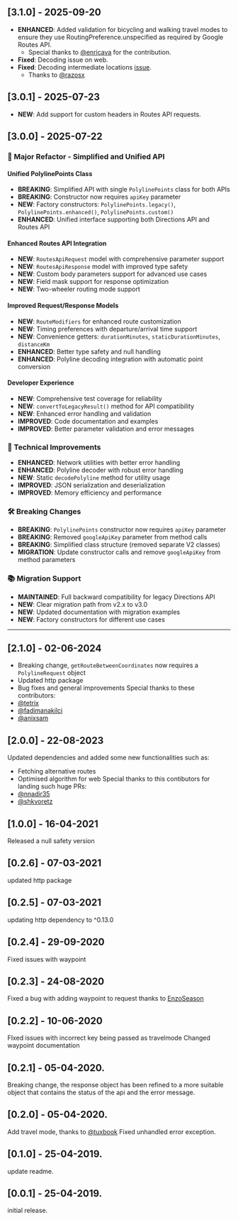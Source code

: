 ## [3.1.0] - 2025-09-20
- **ENHANCED**: Added validation for bicycling and walking travel modes to ensure they use RoutingPreference.unspecified as required by Google Routes API. 
  - Special thanks to [@enricava](https://github.com/enricava) for the contribution.
- **Fixed**: Decoding issue on web.
- **Fixed**: Decoding intermediate locations [issue](https://github.com/Dammyololade/flutter_polyline_points/pull/122). 
  - Thanks to [@razosx](https://github.com/razosx)

## [3.0.1] - 2025-07-23
- **NEW**: Add support for custom headers in Routes API requests.

## [3.0.0] - 2025-07-22

### 🚀 Major Refactor - Simplified and Unified API

#### Unified PolylinePoints Class
- **BREAKING**: Simplified API with single `PolylinePoints` class for both APIs
- **BREAKING**: Constructor now requires `apiKey` parameter
- **NEW**: Factory constructors: `PolylinePoints.legacy()`, `PolylinePoints.enhanced()`, `PolylinePoints.custom()`
- **ENHANCED**: Unified interface supporting both Directions API and Routes API

#### Enhanced Routes API Integration
- **NEW**: `RoutesApiRequest` model with comprehensive parameter support
- **NEW**: `RoutesApiResponse` model with improved type safety
- **NEW**: Custom body parameters support for advanced use cases
- **NEW**: Field mask support for response optimization
- **NEW**: Two-wheeler routing mode support

#### Improved Request/Response Models
- **NEW**: `RouteModifiers` for enhanced route customization
- **NEW**: Timing preferences with departure/arrival time support
- **NEW**: Convenience getters: `durationMinutes`, `staticDurationMinutes`, `distanceKm`
- **ENHANCED**: Better type safety and null handling
- **ENHANCED**: Polyline decoding integration with automatic point conversion

#### Developer Experience
- **NEW**: Comprehensive test coverage for reliability
- **NEW**: `convertToLegacyResult()` method for API compatibility
- **NEW**: Enhanced error handling and validation
- **IMPROVED**: Code documentation and examples
- **IMPROVED**: Better parameter validation and error messages

### 🔧 Technical Improvements
- **ENHANCED**: Network utilities with better error handling
- **ENHANCED**: Polyline decoder with robust error handling
- **NEW**: Static `decodePolyline` method for utility usage
- **IMPROVED**: JSON serialization and deserialization
- **IMPROVED**: Memory efficiency and performance

### 🛠️ Breaking Changes
- **BREAKING**: `PolylinePoints` constructor now requires `apiKey` parameter
- **BREAKING**: Removed `googleApiKey` parameter from method calls
- **BREAKING**: Simplified class structure (removed separate V2 classes)
- **MIGRATION**: Update constructor calls and remove `googleApiKey` from method parameters

### 📚 Migration Support
- **MAINTAINED**: Full backward compatibility for legacy Directions API
- **NEW**: Clear migration path from v2.x to v3.0
- **NEW**: Updated documentation with migration examples
- **NEW**: Factory constructors for different use cases

---

## [2.1.0] - 02-06-2024
- Breaking change,
  `getRouteBetweenCoordinates` now requires a `PolylineRequest` object
- Updated http package
- Bug fixes and general improvements
  Special thanks to these contributors:
- [@tetrix](https://github.com/TetrixGauss)
- [@fadimanakilci](https://github.com/fadimanakilci)
- [@anixsam](https://github.com/anixsam)
## [2.0.0] - 22-08-2023
Updated dependencies and added some new functionalities such as:
- Fetching alternative routes
- Optimised algorithm for web
Special thanks to this contibutors for landing such huge PRs:
- [@nnadir35](https://github.com/nnadir35)
- [@shkvoretz](https://github.com/shkvoretz)
## [1.0.0] - 16-04-2021
Released a null safety version
## [0.2.6] - 07-03-2021
updated http package
## [0.2.5] - 07-03-2021
updating http dependency to ^0.13.0
## [0.2.4] - 29-09-2020
Fixed issues with waypoint
## [0.2.3] - 24-08-2020
Fixed a bug with adding waypoint to request thanks to [EnzoSeason](https://github.com/EnzoSeason)
## [0.2.2] - 10-06-2020
FIxed issues with incorrect key being passed as travelmode
Changed waypoint documentation
## [0.2.1] - 05-04-2020.
Breaking change, the response object has been refined to a more
suitable object that contains the status of the api and the error message.
## [0.2.0] - 05-04-2020.
Add travel mode, thanks to [@tuxbook](https://github.com/tuxbook)
Fixed unhandled error exception.
## [0.1.0] - 25-04-2019.
update readme.
## [0.0.1] - 25-04-2019.
initial release.
